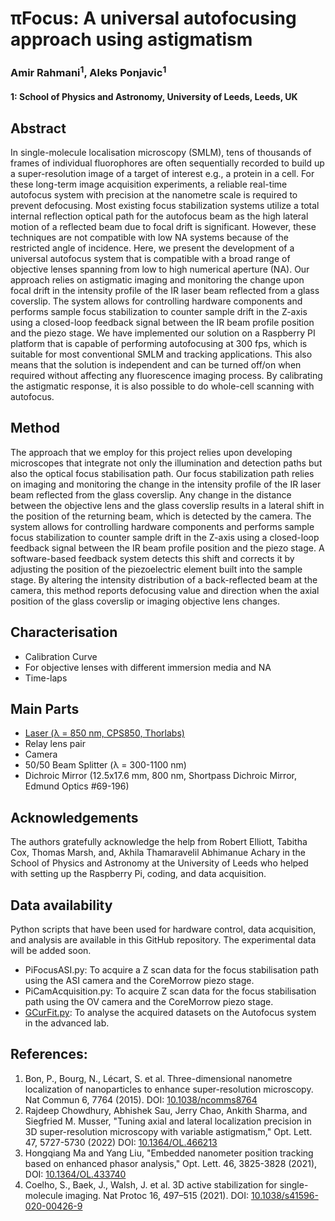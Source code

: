 # πFocus: A universal autofocusing approach using astigmatism

### Amir Rahmani<sup>1</sup>, Aleks Ponjavic<sup>1</sup>
#### 1: School of Physics and Astronomy, University of Leeds, Leeds, UK

## Abstract
In single-molecule localisation microscopy (SMLM), tens of thousands of frames of individual fluorophores are often sequentially recorded to build up a super-resolution image of a target of interest e.g., a protein in a cell. For these long-term image acquisition experiments, a reliable real-time autofocus system with precision at the nanometre scale is required to prevent defocusing. Most existing focus stabilization systems utilize a total internal reflection optical path for the autofocus beam as the high lateral motion of a reflected beam due to focal drift is significant. However, these techniques are not compatible with low NA systems because of the restricted angle of incidence. Here, we present the development of a universal autofocus system that is compatible with a broad range of objective lenses spanning from low to high numerical aperture (NA). Our approach relies on astigmatic imaging and monitoring the change upon focal drift in the intensity profile of the IR laser beam reflected from a glass coverslip. The system allows for controlling hardware components and performs sample focus stabilization to counter sample drift in the Z-axis using a closed-loop feedback signal between the IR beam profile position and the piezo stage. We have implemented our solution on a Raspberry PI platform that is capable of performing autofocusing at 300 fps, which is suitable for most conventional SMLM and tracking applications. This also means that the solution is independent and can be turned off/on when required without affecting any fluorescence imaging process. By calibrating the astigmatic response, it is also possible to do whole-cell scanning with autofocus.  

## Method
The approach that we employ for this project relies upon developing microscopes that integrate not only the illumination and detection paths but also the optical focus stabilisation path. Our focus stabilization path relies on imaging and monitoring the change in the intensity profile of the IR laser beam reflected from the glass coverslip. Any change in the distance between the objective lens and the glass coverslip results in a lateral shift in the position of the returning beam, which is detected by the camera. The system allows for controlling hardware components and performs sample focus stabilization to counter sample drift in the Z-axis using a closed-loop feedback signal between the IR beam profile position and the piezo stage. A software-based feedback system detects this shift and corrects it by adjusting the position of the piezoelectric element built into the sample stage. By altering the intensity distribution of a back-reflected beam at the camera, this method reports defocusing value and direction when the axial position of the glass coverslip or imaging objective lens changes.

## Characterisation
  * Calibration Curve
  * For objective lenses with different immersion media and NA
  * Time-laps
## Main Parts
  * [Laser (λ = 850 nm, CPS850, Thorlabs)](https://www.thorlabs.com/thorproduct.cfm?partnumber=CPS850)
  * Relay lens pair
  * Camera
  * 50/50 Beam Splitter (λ = 300-1100 nm)
  * Dichroic Mirror (12.5x17.6 mm, 800 nm, Shortpass Dichroic Mirror,	Edmund Optics	#69-196)

## Acknowledgements
The authors gratefully acknowledge the help from Robert Elliott, Tabitha Cox, Thomas Marsh, and, Akhila Thamaravelil Abhimanue Achary in the School of Physics and Astronomy at the University of Leeds who helped with setting up the Raspberry Pi, coding, and data acquisition.

## Data availability
Python scripts that have been used for hardware control, data acquisition, and analysis are available in this GitHub repository. The experimental data will be added soon. 
  * PiFocusASI.py: To acquire a Z scan data for the focus stabilisation path using the ASI camera and the CoreMorrow piezo stage. 
  * PiCamAcquisition.py: To acquire Z scan data for the focus stabilisation path using the OV camera and the CoreMorrow piezo stage.
  * [GCurFit.py](https://github.com/AmirSTORMic/PiFocus/master/GCurFit.py): To analyse the acquired datasets on the Autofocus system in the advanced lab. 

## References:
  1. Bon, P., Bourg, N., Lécart, S. et al. Three-dimensional nanometre localization of nanoparticles to enhance super-resolution microscopy. Nat Commun 6, 7764 (2015). DOI: [10.1038/ncomms8764](https://doi.org/10.1038/ncomms8764)
  2. Rajdeep Chowdhury, Abhishek Sau, Jerry Chao, Ankith Sharma, and Siegfried M. Musser, "Tuning axial and lateral localization precision in 3D super-resolution microscopy with variable astigmatism," Opt. Lett. 47, 5727-5730 (2022) DOI: [10.1364/OL.466213](https://doi.org/10.1364/OL.466213)
  3. Hongqiang Ma and Yang Liu, "Embedded nanometer position tracking based on enhanced phasor analysis," Opt. Lett. 46, 3825-3828 (2021), DOI: [10.1364/OL.433740](https://doi.org/10.1364/OL.433740)
  4. Coelho, S., Baek, J., Walsh, J. et al. 3D active stabilization for single-molecule imaging. Nat Protoc 16, 497–515 (2021). DOI: [10.1038/s41596-020-00426-9](https://doi.org/10.1038/s41596-020-00426-9)
